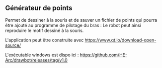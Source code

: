 ## Générateur de points

Permet de dessiner à la souris et de sauver un fichier de points qui pourra être ajouté au programme de pilotage du bras : Le robot peut ainsi reproduire le motif dessiné à la souris.

L'application peut être construite avec https://www.qt.io/download-open-source/

L'exécutable windows est dispo ici : https://github.com/HE-Arc/drawbot/releases/tag/v1.0 
